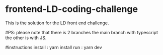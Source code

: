 # frontend-LD-coding-challenge

This is the solution for the LD front end challenge.

#PS:
please note that there is 2 branches the main branch with typescript the other is with JS.

#instructions
install : yarn install
run : yarn dev

